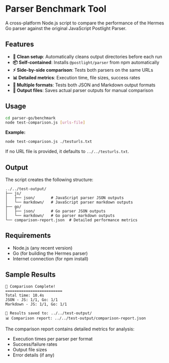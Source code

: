 # Parser Benchmark Tool

A cross-platform Node.js script to compare the performance of the Hermes Go parser against the original JavaScript Postlight Parser.

## Features

- **🧹 Clean setup**: Automatically cleans output directories before each run
- **📦 Self-contained**: Installs `@postlight/parser` from npm automatically  
- **⚡ Side-by-side comparison**: Tests both parsers on the same URLs
- **📊 Detailed metrics**: Execution time, file sizes, success rates
- **🔄 Multiple formats**: Tests both JSON and Markdown output formats
- **💾 Output files**: Saves actual parser outputs for manual comparison

## Usage

```bash
cd parser-go/benchmark
node test-comparison.js [urls-file]
```

**Example:**
```bash
node test-comparison.js ./testurls.txt
```

If no URL file is provided, it defaults to `../../testurls.txt`.

## Output

The script creates the following structure:

```
../../test-output/
├── js/
│   ├── json/       # JavaScript parser JSON outputs
│   └── markdown/   # JavaScript parser markdown outputs
├── go/
│   ├── json/       # Go parser JSON outputs  
│   └── markdown/   # Go parser markdown outputs
└── comparison-report.json  # Detailed performance metrics
```

## Requirements

- Node.js (any recent version)
- Go (for building the Hermes parser)
- Internet connection (for npm install)

## Sample Results

```
🎯 Comparison Complete!
=========================
Total time: 10.4s
JSON - JS: 1/1, Go: 1/1
Markdown - JS: 1/1, Go: 1/1

📁 Results saved to: ../../test-output/
📊 Comparison report: ../../test-output/comparison-report.json
```

The comparison report contains detailed metrics for analysis:
- Execution times per parser per format
- Success/failure rates
- Output file sizes
- Error details (if any)